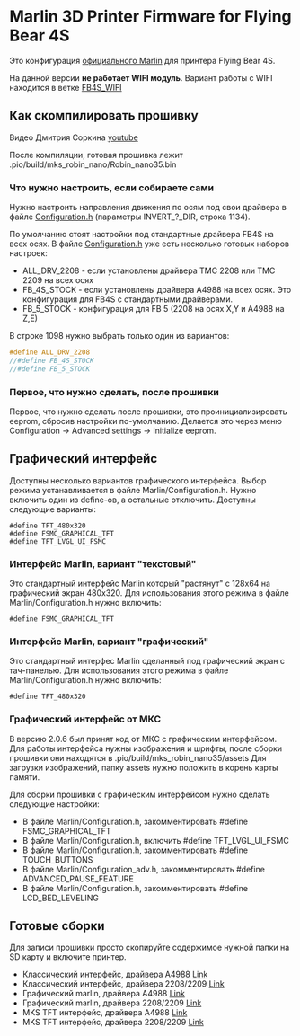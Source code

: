 # Marlin 3D Printer Firmware for Flying Bear 4S

Это конфигурация [официального Marlin](https://github.com/MarlinFirmware/Marlin) для принтера Flying Bear 4S.

 На данной версии **не работает WIFI модуль**. Вариант работы с WIFI находится в ветке [FB4S_WIFI](https://github.com/Sergey1560/Marlin_FB4S/tree/FB4S_WIFI)

## Как скомпилировать прошивку

Видео Дмитрия Соркина [youtube](https://www.youtube.com/watch?v=HirIZk0rWOQ)

После компиляции, готовая прошивка лежит .pio/build/mks_robin_nano/Robin_nano35.bin

### Что нужно настроить, если собираете сами

Нужно настроить направления движения по осям под свои драйвера в файле [Configuration.h](./Marlin/Configuration.h) (параметры INVERT_?_DIR, строка 1134).

По умолчанию стоят настройки под стандартные драйвера FB4S на всех осях. В файле [Configuration.h](./Marlin/Configuration.h) уже есть несколько готовых наборов настроек:

* ALL_DRV_2208 - если установлены драйвера TMC 2208 или TMC 2209 на всех осях
* FB_4S_STOCK - если установлены драйвера A4988 на всех осях. Это конфигурация для FB4S с стандартными драйверами.
* FB_5_STOCK - конфигурация для FB 5 (2208 на осях X,Y и A4988 на Z,E)

В строке 1098 нужно выбрать только один из вариантов:

```C
#define ALL_DRV_2208
//#define FB_4S_STOCK
//#define FB_5_STOCK
```

### Первое, что нужно сделать, после прошивки

Первое, что нужно сделать после прошивки, это проинициализировать eeprom, сбросив настройки по-умолчанию. Делается это через меню Configuration -> Advanced settings -> Initialize eeprom.

## Графический интерфейс

Доступны несколько вариантов графического интерфейса. Выбор режима устанавливается в файле Marlin/Configuration.h. Нужно включить один из define-ов, а остальные отключить. Доступны следующие варианты:

```
#define TFT_480x320
#define FSMC_GRAPHICAL_TFT
#define TFT_LVGL_UI_FSMC
```

### Интерфейс Marlin, вариант "текстовый"

Это стандартный интерфейс Marlin который "растянут" с 128х64 на графический экран 480х320. Для использования этого режима в файле Marlin/Configuration.h нужно включить:

```
#define FSMC_GRAPHICAL_TFT
```

### Интерфейс Marlin, вариант "графический"

Это стандартный интерфес Marlin сделанный под графический экран с тач-панелью. Для использования этого режима в файле Marlin/Configuration.h нужно включить:

```
#define TFT_480x320
```

### Графический интерфейс от МКС

В версию 2.0.6 был принят код от МКС с графическим интерфейсом. Для работы интерфейса нужны изображения и шрифты, после сборки прошивки они находятся в .pio/build/mks_robin_nano35/assets Для загрузки изображений, папку assets нужно положить в корень карты памяти.

Для сборки прошивки с графическим интерфейсом нужно сделать следующие настройки:

* В файле Marlin/Configuration.h, закомментировать #define FSMC_GRAPHICAL_TFT
* В файле Marlin/Configuration.h, включить #define TFT_LVGL_UI_FSMC
* В файле Marlin/Configuration.h, закомментировать #define TOUCH_BUTTONS
* В файле Marlin/Configuration_adv.h, закомментировать #define ADVANCED_PAUSE_FEATURE
* В файле Marlin/Configuration.h, закомментировать #define LCD_BED_LEVELING

## Готовые сборки

Для записи прошивки просто скопируйте содержимое нужной папки на SD карту и включите принтер.

* Классический интерфейс, драйвера A4988 [Link](./firmware/classic/a4988)
* Классический интерфейс, драйвера 2208/2209 [Link](./firmware/classic/2208)
* Графический marlin, драйвера A4988 [Link](./firmware/classic/a4988)
* Графический marlin, драйвера 2208/2209 [Link](./firmware/classic/a4988)
* MKS TFT интерфейс, драйвера A4988 [Link](./firmware/mks_tft/2208)
* MKS TFT интерфейс, драйвера 2208/2209 [Link](./firmware/mks_tft/2208)
